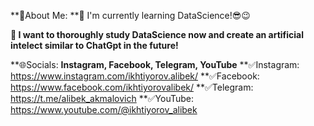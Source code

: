 **💫About Me:
**🌱 I'm currently learning DataScience!😎😉

**🔭 I want to thoroughly study DataScience now and create an artificial intelect similar to ChatGpt in the future!**

**🌐Socials:
**Instagram, Facebook, Telegram, YouTube**
**✅Instagram: https://www.instagram.com/ikhtiyorov.alibek/
**✅Facebook: https://www.facebook.com/ikhtiyorovalibek/
**✅Telegram: https://t.me/alibek_akmalovich
**✅YouTube: https://www.youtube.com/@ikhtiyorov_alibek
